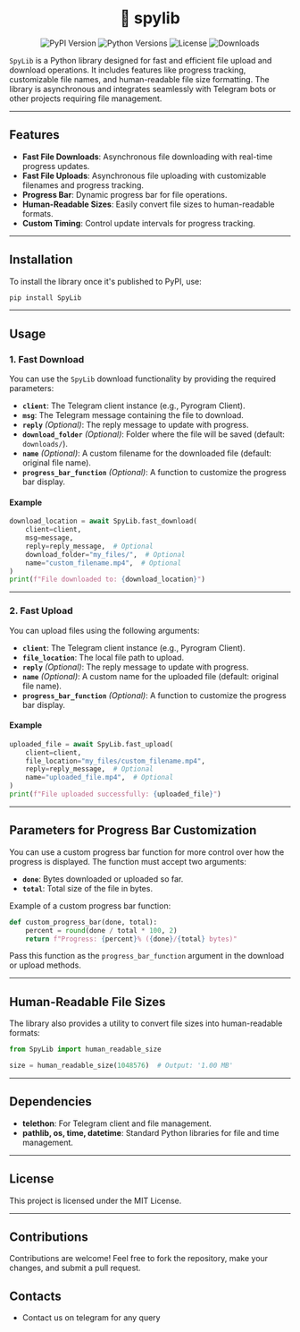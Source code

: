 <div align="center">
  <h1>📂 spylib</h1>
  
  <p>
    <img src="https://img.shields.io/pypi/v/spylib?color=blue&style=flat-square" alt="PyPI Version">
    <img src="https://img.shields.io/pypi/pyversions/spylib?style=flat-square" alt="Python Versions">
    <img src="https://img.shields.io/github/license/username/spylib?style=flat-square" alt="License">
    <img src="https://img.shields.io/pypi/dm/spylib?style=flat-square&color=brightgreen" alt="Downloads">
  </p>

</div>

`SpyLib` is a Python library designed for fast and efficient file upload and download operations. It includes features like progress tracking, customizable file names, and human-readable file size formatting. The library is asynchronous and integrates seamlessly with Telegram bots or other projects requiring file management.

---

## Features

- **Fast File Downloads**: Asynchronous file downloading with real-time progress updates.
- **Fast File Uploads**: Asynchronous file uploading with customizable filenames and progress tracking.
- **Progress Bar**: Dynamic progress bar for file operations.
- **Human-Readable Sizes**: Easily convert file sizes to human-readable formats.
- **Custom Timing**: Control update intervals for progress tracking.

---

## Installation

To install the library once it's published to PyPI, use:

```bash
pip install SpyLib
```

---

## Usage

### 1. Fast Download

You can use the `SpyLib` download functionality by providing the required parameters:

- **`client`**: The Telegram client instance (e.g., Pyrogram Client).  
- **`msg`**: The Telegram message containing the file to download.  
- **`reply`** *(Optional)*: The reply message to update with progress.  
- **`download_folder`** *(Optional)*: Folder where the file will be saved (default: `downloads/`).  
- **`name`** *(Optional)*: A custom filename for the downloaded file (default: original file name).  
- **`progress_bar_function`** *(Optional)*: A function to customize the progress bar display.

#### Example

```python
download_location = await SpyLib.fast_download(
    client=client,
    msg=message,
    reply=reply_message,  # Optional
    download_folder="my_files/",  # Optional
    name="custom_filename.mp4",  # Optional
)
print(f"File downloaded to: {download_location}")
```

---

### 2. Fast Upload

You can upload files using the following arguments:

- **`client`**: The Telegram client instance (e.g., Pyrogram Client).  
- **`file_location`**: The local file path to upload.  
- **`reply`** *(Optional)*: The reply message to update with progress.  
- **`name`** *(Optional)*: A custom name for the uploaded file (default: original file name).  
- **`progress_bar_function`** *(Optional)*: A function to customize the progress bar display.

#### Example

```python
uploaded_file = await SpyLib.fast_upload(
    client=client,
    file_location="my_files/custom_filename.mp4",
    reply=reply_message,  # Optional
    name="uploaded_file.mp4",  # Optional
)
print(f"File uploaded successfully: {uploaded_file}")
```

---

## Parameters for Progress Bar Customization

You can use a custom progress bar function for more control over how the progress is displayed. The function must accept two arguments:

- **`done`**: Bytes downloaded or uploaded so far.  
- **`total`**: Total size of the file in bytes.  

Example of a custom progress bar function:

```python
def custom_progress_bar(done, total):
    percent = round(done / total * 100, 2)
    return f"Progress: {percent}% ({done}/{total} bytes)"
```

Pass this function as the `progress_bar_function` argument in the download or upload methods.

---

## Human-Readable File Sizes

The library also provides a utility to convert file sizes into human-readable formats:

```python
from SpyLib import human_readable_size

size = human_readable_size(1048576)  # Output: '1.00 MB'
```

---

## Dependencies

- **telethon**: For Telegram client and file management.  
- **pathlib, os, time, datetime**: Standard Python libraries for file and time management.

---

## License

This project is licensed under the MIT License.

---

## Contributions

Contributions are welcome! Feel free to fork the repository, make your changes, and submit a pull request.

## Contacts
- Contact us on telegram for any query 
